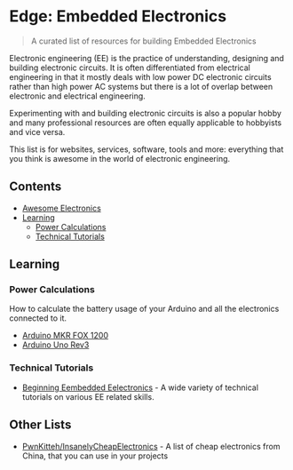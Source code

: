 # Edge: Embedded Electronics 

> A curated list of resources for building Embedded Electronics

Electronic engineering (EE) is the practice of understanding, designing and building electronic circuits. It is often differentiated from electrical engineering in that it mostly deals with low power DC electronic circuits rather than high power AC systems but there is a lot of overlap between electronic and electrical engineering.

Experimenting with and building electronic circuits is also a popular hobby and many professional resources are often equally applicable to hobbyists and vice versa.

This list is for websites, services, software, tools and more: everything that you think is awesome in the world of electronic engineering. 



## Contents

<!-- toc -->

- [ Awesome Electronics ](https://github.com/kitspace/awesome-electronics)
- [Learning](#learning)
   * [Power Calculations](#power-calculations)
   * [Technical Tutorials](#technical-tutorials)

<!-- tocstop -->

## Learning

### Power Calculations

 How to calculate the battery usage of your Arduino and all the electronics connected to it.
 
 * [Arduino MKR FOX 1200](https://store.arduino.cc/arduino-mkrfox1200)
 * [Arduino Uno Rev3](https://store.arduino.cc/arduino-uno-rev3)

### Technical Tutorials
- [Beginning Eembedded Eelectronics](https://www.sparkfun.com/tutorials/category/1) - A wide variety of technical tutorials on various EE related skills.

## Other Lists
- [PwnKitteh/InsanelyCheapElectronics](https://github.com/PwnKitteh/InsanelyCheapElectronics) - A list of cheap electronics from China, that you can use in your projects

